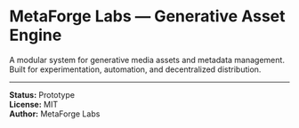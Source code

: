 # MetaForge Labs — Generative Asset Engine

A modular system for generative media assets and metadata management.  
Built for experimentation, automation, and decentralized distribution.

---

**Status:** Prototype  
**License:** MIT  
**Author:** MetaForge Labs  
